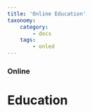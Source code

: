 ```yaml
---
title: 'Online Education'
taxonomy:
    category:
        - docs
    tags:
        - onled
---
```


### Online

# Education
